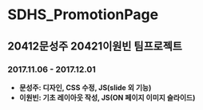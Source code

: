 # SDHS_PromotionPage
## 20412문성주 20421이원빈 팀프로젝트
### 2017.11.06 - 2017.12.01

* __문성주: 디자인, CSS 수정, JS(slide 외 기능)__
* __이원빈: 기초 레이아웃 작성, JS(ON 페이지 이미지 슬라이드)__